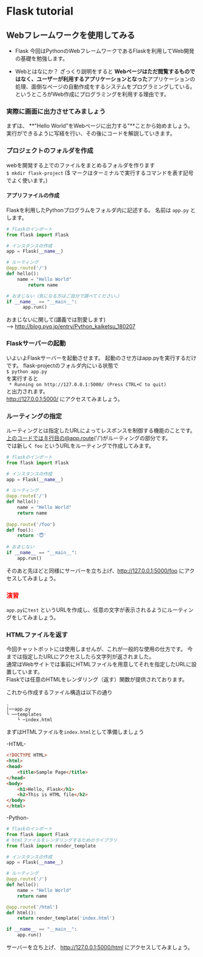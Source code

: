 # Flask tutorial
## Webフレームワークを使用してみる
- Flask
今回はPythonのWebフレームワークであるFlaskを利用してWeb開発の基礎を勉強します。  

- Webとはなにか？
  ざっくり説明をすると **Webページはただ閲覧するものではなく、ユーザーが利用するアプリケーションとなった**アプリケーションの処理、面倒なページの自動作成をするシステムをプログラミングしている。というところがWeb作成にプログラミングを利用する理由です。

### 実際に画面に出力させてみましょう
まずは、 **"Hello World"をWebページに出力する"**ことから始めましょう。  
実行ができるように写経を行い、その後にコードを解説していきます。  

### プロジェクトのフォルダを作成
webを開発する上でのファイルをまとめるフォルダを作ります  
`$ mkdir flask-project` ($ マークはターミナルで実行するコマンドを表す記号でよく使います。)  

#### アプリファイルの作成
Flaskを利用したPythonプログラムをフォルダ内に記述する。
名前は `app.py` とします。

```python
# flaskのインポート
from flask import Flask

# インスタンスの作成
app = Flask(__name__)

# ルーティング
@app.route('/')
def hello():
    name = "Hello World"
        return name

# おまじない（気になる方はご自分で調べてください。）
if __name__ == "__main__":
      app.run()
```
おまじないに関して(講義では割愛します)  
--> http://blog.pyq.jp/entry/Python_kaiketsu_180207

### Flaskサーバーの起動
いよいよFlaskサーバーを起動させます。 起動のさせ方はapp.pyを実行するだけです。 flask-projectのフォルダ内にいる状態で  
`$ python app.py`  
を実行すると  
` * Running on http://127.0.0.1:5000/ (Press CTRL+C to quit)`  
と出力されます。  
http://127.0.0.1:5000/
にアクセスてみましょう。  

### ルーティングの指定
ルーティングとは指定したURLによってレスポンスを制御する機能のことです。  
上のコードでは８行目の@app.route('/')がルーティングの部分です。  
では新しく `foo` というURLをルーティングで作成してみます。  

```python
# flaskのインポート
from flask import Flask

# インスタンスの作成
app = Flask(__name__)

# ルーティング
@app.route('/')
def hello():
    name = "Hello World"
    return name
    
@app.route('/foo')
def foo():
    return '😇'
    
# おまじない
if __name__ == "__main__":
    app.run()
```
そのあと先ほどと同様にサーバーを立ち上げ、http://127.0.0.1:5000/foo にアクセスしてみましょう。

### <p style='color:red'>演習</p>
`app.py`に`test` というURLを作成し、任意の文字が表示されるようにルーティングをしてみましょう。

### HTMLファイルを返す
今回チャットボットには使用しませんが、これが一般的な使用の仕方です。
今までは指定したURLにアクセスしたら文字列が返されました。  
通常はWebサイトでは事前にHTMLファイルを用意してそれを指定したURLに設置しています。  
Flaskでは任意のHTMLをレンダリング（返す）関数が提供されております。  

これから作成するファイル構造は以下の通り  
```
.
│──app.py
└ ──templates
    └ ─index.html
```

まずはHTMLファイルを`index.html`として準備しましょう

-HTML-
```html
<!DOCTYPE HTML>
<html>
<head>
    <title>Sample Page</title>
</head>
<body>
    <h1>Hello, Flask</h1>
    <h2>This is HTML file</h2>
</body>
</html>
```

-Python-
```python
# flaskのインポート
from flask import Flask
# htmlファイルをレンダリングするためのライブラリ
from flask import render_template

# インスタンスの作成
app = Flask(__name__)

# ルーティング
@app.route('/')
def hello():
    name = "Hello World"
    return name

@app.route('/html')
def html():
    return render_template('index.html')

if __name__ == "__main__":
    app.run()
```

サーバーを立ち上げ、 http://127.0.0.1:5000/html にアクセスしてみましょう。
